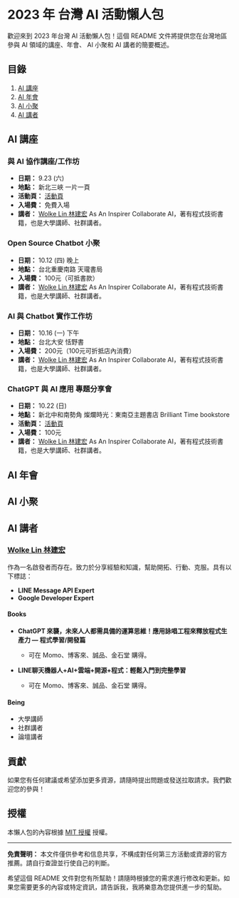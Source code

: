 # 2023 年 台灣 AI 活動懶人包

歡迎來到 2023 年台灣 AI 活動懶人包！這個 README 文件將提供您在台灣地區參與 AI 領域的講座、年會、 AI 小聚和 AI 講者的簡要概述。

## 目錄

1. [AI 講座](#ai-講座)
2. [AI 年會](#ai-年會)
3. [AI 小聚](#ai-小聚)
4. [AI 講者](#ai-講者)

## AI 講座

### 與 AI 協作講座/工作坊
- **日期：** 9.23 (六)
- **地點：** 新北三峽 一片一頁
- **活動頁：** [活動頁](活動頁的連結)
- **入場費：** 免費入場
- **講者：** [Wolke Lin 林建宏](#wolke-lin-林建宏) As An Inspirer Collaborate AI，著有程式技術書籍，也是大學講師、社群講者。

### Open Source Chatbot 小聚
- **日期：** 10.12 (四) 晚上
- **地點：** 台北重慶南路 天瓏書局
- **入場費：** 100元（可抵書款）
- **講者：** [Wolke Lin 林建宏](#wolke-lin-林建宏) As An Inspirer Collaborate AI，著有程式技術書籍，也是大學講師、社群講者。

### AI 與 Chatbot 實作工作坊
- **日期：** 10.16 (一) 下午
- **地點：** 台北大安 恬野書
- **入場費：** 200元（100元可折抵店內消費）
- **講者：** [Wolke Lin 林建宏](#wolke-lin-林建宏) As An Inspirer Collaborate AI，著有程式技術書籍，也是大學講師、社群講者。

### ChatGPT 與 AI 應用 專題分享會
- **日期：** 10.22 (日)
- **地點：** 新北中和南勢角 燦爛時光：東南亞主題書店 Brilliant Time bookstore
- **活動頁：** [活動頁](活動頁的連結)
- **入場費：** 100元
- **講者：** [Wolke Lin 林建宏](#wolke-lin-林建宏) As An Inspirer Collaborate AI，著有程式技術書籍，也是大學講師、社群講者。

## AI 年會

## AI 小聚

## AI 講者

### [Wolke Lin 林建宏](#wolke-lin-林建宏)

作為一名啟發者而存在。致力於分享經驗和知識，幫助開拓、行動、克服。具有以下標誌：

- **LINE Message API Expert**
- **Google Developer Expert**

#### Books

- **ChatGPT 來襲，未來人人都需具備的運算思維！應用詠唱工程來釋放程式生產力 — 程式學習/開發篇**
  - 可在 Momo、博客來、誠品、金石堂 購得。

- **LINE聊天機器人+AI+雲端+開源+程式：輕鬆入門到完整學習**
  - 可在 Momo、博客來、誠品、金石堂 購得。

#### Being

- 大學講師
- 社群講者
- 論壇講者


## 貢獻

如果您有任何建議或希望添加更多資源，請隨時提出問題或發送拉取請求。我們歡迎您的參與！

## 授權

本懶人包的內容根據 [MIT 授權](LICENSE) 授權。

---

**免責聲明：** 本文件僅供參考和信息共享，不構成對任何第三方活動或資源的官方推薦。請自行查證並行使自己的判斷。

希望這個 README 文件對您有所幫助！請隨時根據您的需求進行修改和更新。如果您需要更多的內容或特定資訊，請告訴我，我將樂意為您提供進一步的幫助。
